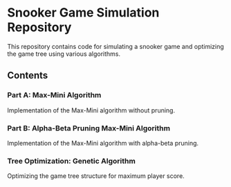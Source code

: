 # Snooker Game Simulation Repository

This repository contains code for simulating a snooker game and optimizing the game tree using various algorithms.

## Contents

### Part A: Max-Mini Algorithm
Implementation of the Max-Mini algorithm without pruning.

### Part B: Alpha-Beta Pruning Max-Mini Algorithm
Implementation of the Max-Mini algorithm with alpha-beta pruning.

### Tree Optimization: Genetic Algorithm
Optimizing the game tree structure for maximum player score.
